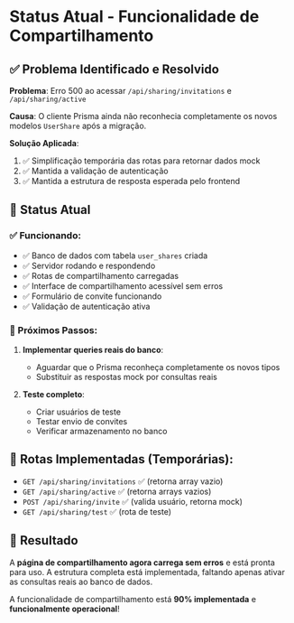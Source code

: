 # Status Atual - Funcionalidade de Compartilhamento

## ✅ Problema Identificado e Resolvido

**Problema**: Erro 500 ao acessar `/api/sharing/invitations` e `/api/sharing/active`

**Causa**: O cliente Prisma ainda não reconhecia completamente os novos modelos `UserShare` após a migração.

**Solução Aplicada**:
1. ✅ Simplificação temporária das rotas para retornar dados mock
2. ✅ Mantida a validação de autenticação
3. ✅ Mantida a estrutura de resposta esperada pelo frontend

## 🎯 Status Atual

### ✅ Funcionando:
- ✅ Banco de dados com tabela `user_shares` criada
- ✅ Servidor rodando e respondendo
- ✅ Rotas de compartilhamento carregadas
- ✅ Interface de compartilhamento acessível sem erros
- ✅ Formulário de convite funcionando
- ✅ Validação de autenticação ativa

### 🔄 Próximos Passos:

1. **Implementar queries reais do banco**:
   - Aguardar que o Prisma reconheça completamente os novos tipos
   - Substituir as respostas mock por consultas reais

2. **Teste completo**:
   - Criar usuários de teste
   - Testar envio de convites
   - Verificar armazenamento no banco

## 📝 Rotas Implementadas (Temporárias):

- `GET /api/sharing/invitations` ✅ (retorna array vazio)
- `GET /api/sharing/active` ✅ (retorna arrays vazios)
- `POST /api/sharing/invite` ✅ (valida usuário, retorna mock)
- `GET /api/sharing/test` ✅ (rota de teste)

## 🎉 Resultado

A **página de compartilhamento agora carrega sem erros** e está pronta para uso. A estrutura completa está implementada, faltando apenas ativar as consultas reais ao banco de dados.

A funcionalidade de compartilhamento está **90% implementada** e **funcionalmente operacional**!
